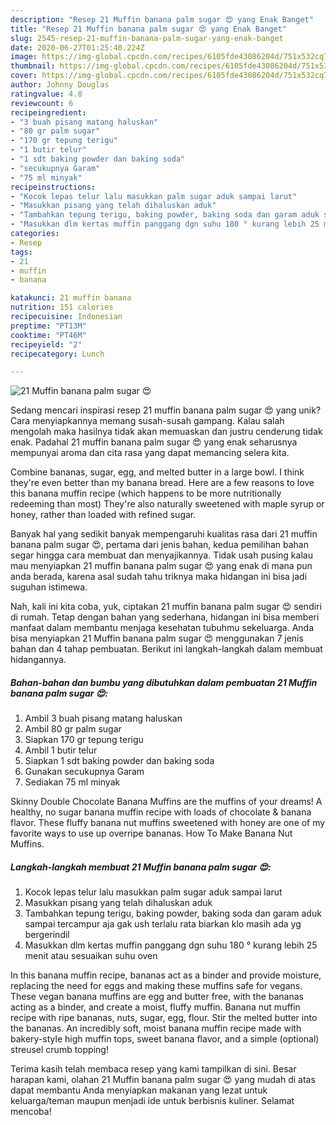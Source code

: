 ```yaml
---
description: "Resep 21 Muffin banana palm sugar 😍 yang Enak Banget"
title: "Resep 21 Muffin banana palm sugar 😍 yang Enak Banget"
slug: 2545-resep-21-muffin-banana-palm-sugar-yang-enak-banget
date: 2020-06-27T01:25:40.224Z
image: https://img-global.cpcdn.com/recipes/6105fde43086204d/751x532cq70/21-muffin-banana-palm-sugar-😍-foto-resep-utama.jpg
thumbnail: https://img-global.cpcdn.com/recipes/6105fde43086204d/751x532cq70/21-muffin-banana-palm-sugar-😍-foto-resep-utama.jpg
cover: https://img-global.cpcdn.com/recipes/6105fde43086204d/751x532cq70/21-muffin-banana-palm-sugar-😍-foto-resep-utama.jpg
author: Johnny Douglas
ratingvalue: 4.8
reviewcount: 6
recipeingredient:
- "3 buah pisang matang haluskan"
- "80 gr palm sugar"
- "170 gr tepung terigu"
- "1 butir telur"
- "1 sdt baking powder dan baking soda"
- "secukupnya Garam"
- "75 ml minyak"
recipeinstructions:
- "Kocok lepas telur lalu masukkan palm sugar aduk sampai larut"
- "Masukkan pisang yang telah dihaluskan aduk"
- "Tambahkan tepung terigu, baking powder, baking soda dan garam aduk sampai tercampur aja gak ush terlalu rata biarkan klo masih ada yg bergerindil"
- "Masukkan dlm kertas muffin panggang dgn suhu 180 ° kurang lebih 25 menit atau sesuaikan suhu oven"
categories:
- Resep
tags:
- 21
- muffin
- banana

katakunci: 21 muffin banana 
nutrition: 151 calories
recipecuisine: Indonesian
preptime: "PT13M"
cooktime: "PT46M"
recipeyield: "2"
recipecategory: Lunch

---
```



![21 Muffin banana palm sugar 😍](https://img-global.cpcdn.com/recipes/6105fde43086204d/751x532cq70/21-muffin-banana-palm-sugar-😍-foto-resep-utama.jpg)

Sedang mencari inspirasi resep 21 muffin banana palm sugar 😍 yang unik? Cara menyiapkannya memang susah-susah gampang. Kalau salah mengolah maka hasilnya tidak akan memuaskan dan justru cenderung tidak enak. Padahal 21 muffin banana palm sugar 😍 yang enak seharusnya mempunyai aroma dan cita rasa yang dapat memancing selera kita.

Combine bananas, sugar, egg, and melted butter in a large bowl. I think they&#39;re even better than my banana bread. Here are a few reasons to love this banana muffin recipe (which happens to be more nutritionally redeeming than most) They&#39;re also naturally sweetened with maple syrup or honey, rather than loaded with refined sugar.

Banyak hal yang sedikit banyak mempengaruhi kualitas rasa dari 21 muffin banana palm sugar 😍, pertama dari jenis bahan, kedua pemilihan bahan segar hingga cara membuat dan menyajikannya. Tidak usah pusing kalau mau menyiapkan 21 muffin banana palm sugar 😍 yang enak di mana pun anda berada, karena asal sudah tahu triknya maka hidangan ini bisa jadi suguhan istimewa.


Nah, kali ini kita coba, yuk, ciptakan 21 muffin banana palm sugar 😍 sendiri di rumah. Tetap dengan bahan yang sederhana, hidangan ini bisa memberi manfaat dalam membantu menjaga kesehatan tubuhmu sekeluarga. Anda bisa menyiapkan 21 Muffin banana palm sugar 😍 menggunakan 7 jenis bahan dan 4 tahap pembuatan. Berikut ini langkah-langkah dalam membuat hidangannya.

<!--inarticleads1-->

##### Bahan-bahan dan bumbu yang dibutuhkan dalam pembuatan 21 Muffin banana palm sugar 😍:

1. Ambil 3 buah pisang matang haluskan
1. Ambil 80 gr palm sugar
1. Siapkan 170 gr tepung terigu
1. Ambil 1 butir telur
1. Siapkan 1 sdt baking powder dan baking soda
1. Gunakan secukupnya Garam
1. Sediakan 75 ml minyak


Skinny Double Chocolate Banana Muffins are the muffins of your dreams! A healthy, no sugar banana muffin recipe with loads of chocolate &amp; banana flavor. These fluffy banana nut muffins sweetened with honey are one of my favorite ways to use up overripe bananas. How To Make Banana Nut Muffins. 

<!--inarticleads2-->

##### Langkah-langkah membuat 21 Muffin banana palm sugar 😍:

1. Kocok lepas telur lalu masukkan palm sugar aduk sampai larut
1. Masukkan pisang yang telah dihaluskan aduk
1. Tambahkan tepung terigu, baking powder, baking soda dan garam aduk sampai tercampur aja gak ush terlalu rata biarkan klo masih ada yg bergerindil
1. Masukkan dlm kertas muffin panggang dgn suhu 180 ° kurang lebih 25 menit atau sesuaikan suhu oven


In this banana muffin recipe, bananas act as a binder and provide moisture, replacing the need for eggs and making these muffins safe for vegans. These vegan banana muffins are egg and butter free, with the bananas acting as a binder, and create a moist, fluffy muffin. Banana nut muffin recipe with ripe bananas, nuts, sugar, egg, flour. Stir the melted butter into the bananas. An incredibly soft, moist banana muffin recipe made with bakery-style high muffin tops, sweet banana flavor, and a simple (optional) streusel crumb topping! 

Terima kasih telah membaca resep yang kami tampilkan di sini. Besar harapan kami, olahan 21 Muffin banana palm sugar 😍 yang mudah di atas dapat membantu Anda menyiapkan makanan yang lezat untuk keluarga/teman maupun menjadi ide untuk berbisnis kuliner. Selamat mencoba!
